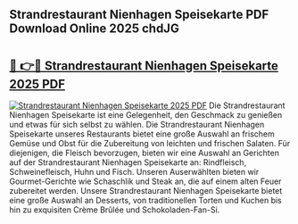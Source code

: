 ## Strandrestaurant Nienhagen Speisekarte PDF Download Online 2025 chdJG

# <h2><a href="http://gcd0v7y.nevu.top/?p=Strandrestaurant+Nienhagen+Speisekarte">🔗 👉🔴 Strandrestaurant Nienhagen Speisekarte 2025 PDF</a></h2>

[![Strandrestaurant Nienhagen Speisekarte 2025 PDF](https://i.imgur.com/dBaPXMq.png)](http://gcd0v7y.nevu.top/?p=Strandrestaurant+Nienhagen+Speisekarte)
Die Strandrestaurant Nienhagen Speisekarte ist eine Gelegenheit, den Geschmack zu genießen und etwas für sich selbst zu wählen. Die Strandrestaurant Nienhagen Speisekarte unseres Restaurants bietet eine große Auswahl an frischem Gemüse und Obst für die Zubereitung von leichten und frischen Salaten. Für diejenigen, die Fleisch bevorzugen, bieten wir eine Auswahl an Gerichten auf der Strandrestaurant Nienhagen Speisekarte an: Rindfleisch, Schweinefleisch, Huhn und Fisch. Unseren Auserwählten bieten wir Gourmet-Gerichte wie Schaschlik und Steak an, die auf einem alten Feuer zubereitet werden. Unsere Strandrestaurant Nienhagen Speisekarte bietet eine große Auswahl an Desserts, von traditionellen Torten und Kuchen bis hin zu exquisiten Crème Brûlée und Schokoladen-Fan-Si.
